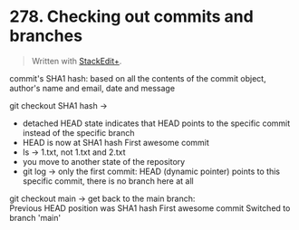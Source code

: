 # 278. Checking out commits and branches


> Written with [StackEdit+](https://stackedit.net/).


commit's SHA1 hash: based on all the contents of the commit object, author's name and email, date and message

git checkout SHA1 hash →  
- detached HEAD state indicates that HEAD points to the specific commit instead of the specific branch
- HEAD is now at SHA1 hash First awesome commit
- ls → 1.txt, not 1.txt and 2.txt
- you move to another state of the repository
- git log → only the first commit: HEAD (dynamic pointer) points to this specific commit, there is no branch here at all

git checkout main → get back to the main branch:  
Previous HEAD position was SHA1 hash First awesome commit
Switched to branch 'main'




<!--stackedit_data:
eyJoaXN0b3J5IjpbLTEzNTM4NzExMzMsMTg5Mzg1OTc0MCwtMz
MyMDczNTczLC0yMDY5ODQxNDgzXX0=
-->